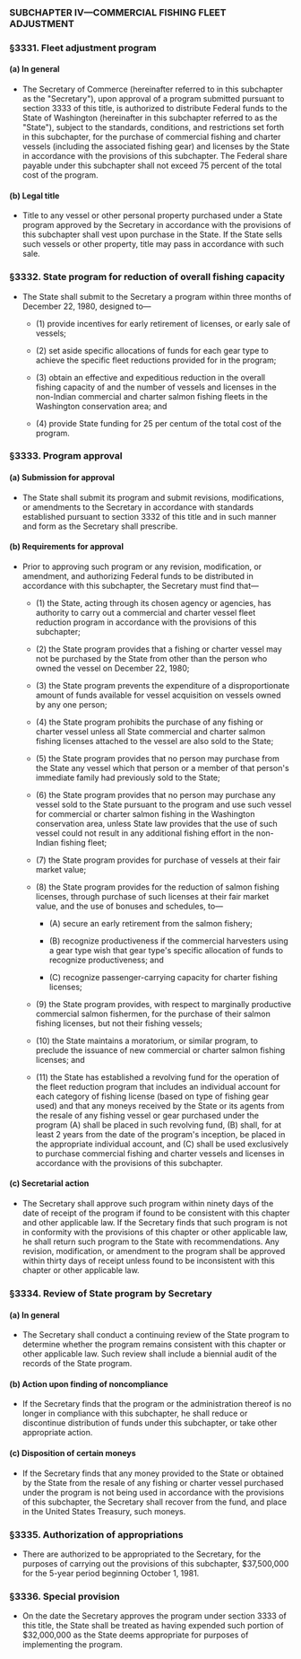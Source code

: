 ### SUBCHAPTER IV—COMMERCIAL FISHING FLEET ADJUSTMENT

### §3331. Fleet adjustment program
#### (a) In general
* The Secretary of Commerce (hereinafter referred to in this subchapter as the "Secretary"), upon approval of a program submitted pursuant to section 3333 of this title, is authorized to distribute Federal funds to the State of Washington (hereinafter in this subchapter referred to as the "State"), subject to the standards, conditions, and restrictions set forth in this subchapter, for the purchase of commercial fishing and charter vessels (including the associated fishing gear) and licenses by the State in accordance with the provisions of this subchapter. The Federal share payable under this subchapter shall not exceed 75 percent of the total cost of the program.

#### (b) Legal title
* Title to any vessel or other personal property purchased under a State program approved by the Secretary in accordance with the provisions of this subchapter shall vest upon purchase in the State. If the State sells such vessels or other property, title may pass in accordance with such sale.

### §3332. State program for reduction of overall fishing capacity
* The State shall submit to the Secretary a program within three months of December 22, 1980, designed to—

  * (1) provide incentives for early retirement of licenses, or early sale of vessels;

  * (2) set aside specific allocations of funds for each gear type to achieve the specific fleet reductions provided for in the program;

  * (3) obtain an effective and expeditious reduction in the overall fishing capacity of and the number of vessels and licenses in the non-Indian commercial and charter salmon fishing fleets in the Washington conservation area; and

  * (4) provide State funding for 25 per centum of the total cost of the program.

### §3333. Program approval
#### (a) Submission for approval
* The State shall submit its program and submit revisions, modifications, or amendments to the Secretary in accordance with standards established pursuant to section 3332 of this title and in such manner and form as the Secretary shall prescribe.

#### (b) Requirements for approval
* Prior to approving such program or any revision, modification, or amendment, and authorizing Federal funds to be distributed in accordance with this subchapter, the Secretary must find that—

  * (1) the State, acting through its chosen agency or agencies, has authority to carry out a commercial and charter vessel fleet reduction program in accordance with the provisions of this subchapter;

  * (2) the State program provides that a fishing or charter vessel may not be purchased by the State from other than the person who owned the vessel on December 22, 1980;

  * (3) the State program prevents the expenditure of a disproportionate amount of funds available for vessel acquisition on vessels owned by any one person;

  * (4) the State program prohibits the purchase of any fishing or charter vessel unless all State commercial and charter salmon fishing licenses attached to the vessel are also sold to the State;

  * (5) the State program provides that no person may purchase from the State any vessel which that person or a member of that person's immediate family had previously sold to the State;

  * (6) the State program provides that no person may purchase any vessel sold to the State pursuant to the program and use such vessel for commercial or charter salmon fishing in the Washington conservation area, unless State law provides that the use of such vessel could not result in any additional fishing effort in the non-Indian fishing fleet;

  * (7) the State program provides for purchase of vessels at their fair market value;

  * (8) the State program provides for the reduction of salmon fishing licenses, through purchase of such licenses at their fair market value, and the use of bonuses and schedules, to—

    * (A) secure an early retirement from the salmon fishery;

    * (B) recognize productiveness if the commercial harvesters using a gear type wish that gear type's specific allocation of funds to recognize productiveness; and

    * (C) recognize passenger-carrying capacity for charter fishing licenses;


  * (9) the State program provides, with respect to marginally productive commercial salmon fishermen, for the purchase of their salmon fishing licenses, but not their fishing vessels;

  * (10) the State maintains a moratorium, or similar program, to preclude the issuance of new commercial or charter salmon fishing licenses; and

  * (11) the State has established a revolving fund for the operation of the fleet reduction program that includes an individual account for each category of fishing license (based on type of fishing gear used) and that any moneys received by the State or its agents from the resale of any fishing vessel or gear purchased under the program (A) shall be placed in such revolving fund, (B) shall, for at least 2 years from the date of the program's inception, be placed in the appropriate individual account, and (C) shall be used exclusively to purchase commercial fishing and charter vessels and licenses in accordance with the provisions of this subchapter.

#### (c) Secretarial action
* The Secretary shall approve such program within ninety days of the date of receipt of the program if found to be consistent with this chapter and other applicable law. If the Secretary finds that such program is not in conformity with the provisions of this chapter or other applicable law, he shall return such program to the State with recommendations. Any revision, modification, or amendment to the program shall be approved within thirty days of receipt unless found to be inconsistent with this chapter or other applicable law.

### §3334. Review of State program by Secretary
#### (a) In general
* The Secretary shall conduct a continuing review of the State program to determine whether the program remains consistent with this chapter or other applicable law. Such review shall include a biennial audit of the records of the State program.

#### (b) Action upon finding of noncompliance
* If the Secretary finds that the program or the administration thereof is no longer in compliance with this subchapter, he shall reduce or discontinue distribution of funds under this subchapter, or take other appropriate action.

#### (c) Disposition of certain moneys
* If the Secretary finds that any money provided to the State or obtained by the State from the resale of any fishing or charter vessel purchased under the program is not being used in accordance with the provisions of this subchapter, the Secretary shall recover from the fund, and place in the United States Treasury, such moneys.

### §3335. Authorization of appropriations
* There are authorized to be appropriated to the Secretary, for the purposes of carrying out the provisions of this subchapter, $37,500,000 for the 5-year period beginning October 1, 1981.

### §3336. Special provision
* On the date the Secretary approves the program under section 3333 of this title, the State shall be treated as having expended such portion of $32,000,000 as the State deems appropriate for purposes of implementing the program.